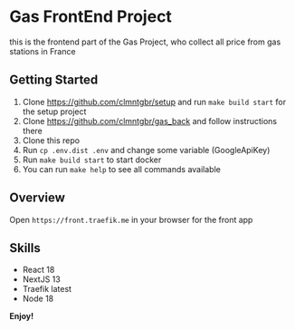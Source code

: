 # Gas FrontEnd Project

this is the frontend part of the Gas Project, who collect all price from gas stations in France

## Getting Started

1. Clone https://github.com/clmntgbr/setup and run `make build start` for the setup project
2. Clone https://github.com/clmntgbr/gas_back and follow instructions there
3. Clone this repo
4. Run `cp .env.dist .env` and change some variable (GoogleApiKey)
5. Run `make build start` to start docker
6. You can run `make help` to see all commands available

## Overview

Open `https://front.traefik.me` in your browser for the front app

## Skills

* React 18
* NextJS 13
* Traefik latest
* Node 18

**Enjoy!**

